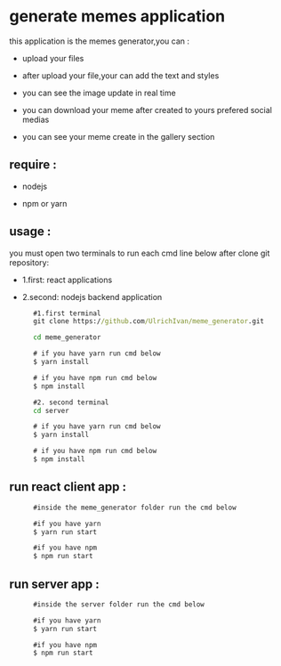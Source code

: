 # generate memes application

this application is the memes generator,you can :

- upload your files

- after upload your file,your can add the text and styles

- you can see the image update in real time

- you can download your meme after created to yours prefered social medias

- you can see your meme create in the gallery section

## require :

- nodejs

- npm or yarn

## usage :

you must open two terminals to run each cmd line below after clone git repository:

- 1.first: react applications

- 2.second: nodejs backend application

```cmd
      #1.first terminal
      git clone https://github.com/UlrichIvan/meme_generator.git

      cd meme_generator

      # if you have yarn run cmd below
      $ yarn install

      # if you have npm run cmd below
      $ npm install

      #2. second terminal
      cd server

      # if you have yarn run cmd below
      $ yarn install

      # if you have npm run cmd below
      $ npm install


```

## run react client app :

```cmd
      #inside the meme_generator folder run the cmd below

      #if you have yarn
      $ yarn run start

      #if you have npm
      $ npm run start
```

## run server app :

```cmd
      #inside the server folder run the cmd below

      #if you have yarn
      $ yarn run start

      #if you have npm
      $ npm run start
```
